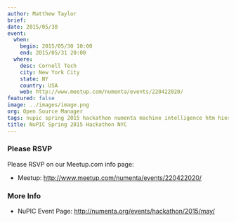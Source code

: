 ```yaml
---
author: Matthew Taylor
brief:
date: 2015/05/30
event:
  when:
    begin: 2015/05/30 10:00
    end: 2015/05/31 20:00
  where:
    desc: Cornell Tech
    city: New York City
    state: NY
    country: USA
    web: http://www.meetup.com/numenta/events/220422020/
featured: false
image: ../images/image.png
org: Open Source Manager
tags: nupic spring 2015 hackathon numenta machine intelligence htm hierarchical temporal memory
title: NuPIC Spring 2015 Hackathon NYC
---
```


### Please RSVP

Please RSVP on our Meetup.com info page:

* Meetup: http://www.meetup.com/numenta/events/220422020/

### More Info

* NuPIC Event Page: http://numenta.org/events/hackathon/2015/may/
